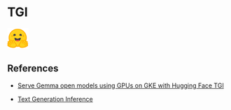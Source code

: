# TGI

![alt text](image-2.png)

## References

- [Serve Gemma open models using GPUs on GKE with Hugging Face TGI](https://cloud.google.com/kubernetes-engine/docs/tutorials/serve-gemma-gpu-tgi)

- [Text Generation Inference](https://github.com/huggingface/text-generation-inference)